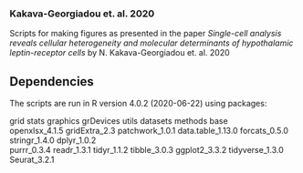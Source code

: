 ### Kakava-Georgiadou et. al. 2020

Scripts for making figures as presented in the paper *Single-cell analysis reveals cellular heterogeneity and molecular determinants of hypothalamic leptin-receptor cells* by N. Kakava-Georgiadou et. al. 2020

## Dependencies
The scripts are run in R version 4.0.2 (2020-06-22) using packages:

grid      stats     graphics  grDevices utils     datasets  methods   base     
openxlsx_4.1.5    gridExtra_2.3     patchwork_1.0.1   data.table_1.13.0 forcats_0.5.0     stringr_1.4.0     dplyr_1.0.2      
purrr_0.3.4       readr_1.3.1       tidyr_1.1.2       tibble_3.0.3      ggplot2_3.3.2     tidyverse_1.3.0   Seurat_3.2.1     


